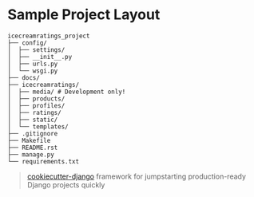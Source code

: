 # Sample Project Layout
```
icecreamratings_project
├── config/
│  ├── settings/
│  ├── __init__.py
│  ├── urls.py
│  └── wsgi.py
├── docs/
├── icecreamratings/
│  ├── media/ # Development only!
│  ├── products/
│  ├── profiles/
│  ├── ratings/
│  ├── static/
│  └── templates/
├── .gitignore
├── Makefile
├── README.rst
├── manage.py
└── requirements.txt
```

>[cookiecutter-django](https://github.com/pydanny/cookiecutter-django)
>framework for jumpstarting production-ready Django projects quickly